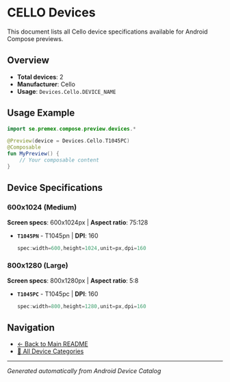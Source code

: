 # CELLO Devices

This document lists all Cello device specifications available for Android Compose previews.

## Overview

- **Total devices**: 2
- **Manufacturer**: Cello
- **Usage**: `Devices.Cello.DEVICE_NAME`

## Usage Example

```kotlin
import se.premex.compose.preview.devices.*

@Preview(device = Devices.Cello.T1045PC)
@Composable
fun MyPreview() {
    // Your composable content
}
```

## Device Specifications

### 600x1024 (Medium)

**Screen specs**: 600x1024px | **Aspect ratio**: 75:128

- **`T1045PN`** - T1045pn | **DPI**: 160
  ```kotlin
  spec:width=600,height=1024,unit=px,dpi=160
  ```

### 800x1280 (Large)

**Screen specs**: 800x1280px | **Aspect ratio**: 5:8

- **`T1045PC`** - T1045pc | **DPI**: 160
  ```kotlin
  spec:width=800,height=1280,unit=px,dpi=160
  ```

## Navigation

- [← Back to Main README](../../README.md)
- [📱 All Device Categories](../README.md)

---
*Generated automatically from Android Device Catalog*
